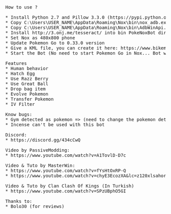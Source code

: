 <pre>
How to use ?

* Install Python 2.7 and Pillow 3.3.0 (https://pypi.python.org/pypi/Pillow/3.3.0)
* Copy C:\Users\USER_NAME\AppData\Roaming\Nox\bin\nox_adb.exe as adb.exe into bin PokeNoxBot directory
* Copy C:\Users\USER_NAME\AppData\Roaming\Nox\bin\AdbWinApi.dll into bin PokeNoxBot directory
* Install http://3.onj.me/tesseract/ into bin PokeNoxBot directory
* Set Nox as 480x800 phone
* Update Pokemon Go to 0.33.0 version
* Give a KML file, you can create it here: https://www.bikemap.net
* Start the Bot (No need to start Pokemon Go in Nox... Bot will do!)

Features
* Human behavior
* Hatch Egg
* Use Razz Berry
* Use Great Ball
* Drop bag item
* Evolve Pokemon
* Transfer Pokemon
* IV Filter

Know bugs:
* Gym detected as pokemon => (need to change the pokemon detection algorithm)
* Incense can't be used with this bot

Discord:
* https://discord.gg/434cCwQ

Video by PassiveModding:
* https://www.youtube.com/watch?v=A1TovlD-D7c

Video & Tuto by MasterWin:
* https://www.youtube.com/watch?v=fYsHtOxRP-Q
* https://www.youtube.com/watch?v=chyE3EcozXA&lc=z120xlsahorteznyb04cgdz5jxz2s1gx1n00k

Video & Tuto by Clan Clash Of Kings (In Turkish)
* https://www.youtube.com/watch?v=SPzUBphO5GI

Thanks to:
* Bolo30 (for reviews)
</pre>

